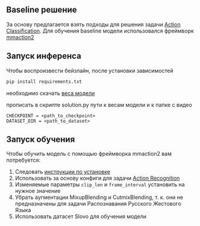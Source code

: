 ## Baseline решение
За основу предлагается взять подходы для решения задачи [Action Classification](https://paperswithcode.com/task/action-classification).
Для обучения baseline модели использовался фреймворк [mmaction2](https://github.com/open-mmlab/mmaction2)

## Запуск инференса
Чтобы воспроизвести бейзлайн, после установки зависимостей 
```bash
pip install requirements.txt
```

необходимо скачать [веса модели](https://n-ws-620xz-pd11.s3pd11.sbercloud.ru/b-ws-620xz-pd11-jux/aij2023/mvit32.2_small.pth)

прописать в скрипте solution.py пути к весам модели и к папке с видео
```
CHECKPOINT = <path_to_checkpoint>
DATASET_DIR = <path_to_dataset>
```

## Запуск обучения
Чтобы обучить модель с помощью фреймворка mmaction2 вам потребуется:

1. Следовать [инструкции по установке](https://mmaction2.readthedocs.io/en/latest/get_started/installation.html)
2. Использовать за основу конфиги для задачи [Action Recognition](https://github.com/open-mmlab/mmaction2/tree/dev-1.x/configs/recognition)
3. Изменяемые параметры ```clip_len``` и ```frame_interval``` установить на нужное значение
4. Убрать аугментации MixupBlending и CutmixBlending, т. к. они не предназначены для задачи Распознавания Русского Жестового Языка
4. Использовать датасет Slovo для обучения модели


